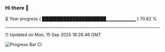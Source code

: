 ### Hi there 👋

⏳ Year progress { █████████████████████▁▁▁▁▁▁▁▁▁ } 70.62 %

---

⏰ Updated on Mon, 15 Sep 2025 18:26:46 GMT

![Progress Bar CI](https://github.com/liununu/liununu/workflows/Progress%20Bar%20CI/badge.svg)
